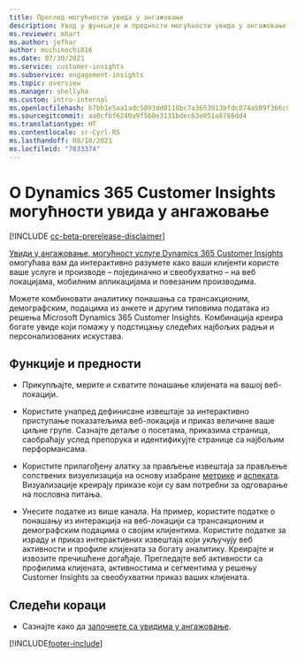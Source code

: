 ```yaml
---
title: Преглед могућности увида у ангажовање
description: Увод у функције и предности могућности увида у ангажовање.
ms.reviewer: mhart
ms.author: jefhar
author: mochimochi016
ms.date: 07/30/2021
ms.service: customer-insights
ms.subservice: engagement-insights
ms.topic: overview
ms.manager: shellyha
ms.custom: intro-internal
ms.openlocfilehash: b7bb1e5aa1adc5893dd0118bc7a3653913bfdc874a589f366c8c37152bbfef4d
ms.sourcegitcommit: aa0cfbf6240a9f560e3131bdec63e051a8786dd4
ms.translationtype: HT
ms.contentlocale: sr-Cyrl-RS
ms.lasthandoff: 08/10/2021
ms.locfileid: "7033374"
---
```

# <a name="about-dynamics-365-customer-insights-engagement-insights-capability"></a>О Dynamics 365 Customer Insights могућности увида у ангажовање 

[!INCLUDE [cc-beta-prerelease-disclaimer](includes/cc-beta-prerelease-disclaimer.md)]

[Увиди у ангажовање, могућност услуге Dynamics 365 Customer Insights](https://dynamics.microsoft.com/ai/customer-insights/engagement-insights-capability/) омогућава вам да интерактивно разумете како ваши клијенти користе ваше услуге и производе – појединачно и свеобухватно – на веб локацијама, мобилним апликацијама и повезаним производима.

Можете комбиновати аналитику понашања са трансакционим, демографским, подацима из анкете и другим типовима података из решења Microsoft Dynamics 365 Customer Insights. Комбинација креира богате увиде који помажу у подстицању следећих најбољих радњи и персонализованих искустава.

## <a name="features-and-benefits"></a>Функције и предности

- Прикупљајте, мерите и схватите понашање клијената на вашој веб-локацији.

- Користите унапред дефинисане извештаје за интерактивно приступање показатељима веб-локација и приказ величине ваше циљне групе. Сазнајте детаље о посетама, приказима страница, саобраћају услед препорука и идентификујте странице са најбољим перформансама.

- Користите прилагођену алатку за прављење извештаја за прављење сопствених визуелизација на основу изабране [метрике](glossary.md) и [аспеката](glossary.md). Визуализације креирају приказе који су вам потребни за одговарање на пословна питања.

- Унесите податке из више канала. На пример, користите податке о понашању из интеракција на веб-локацији са трансакционим и демографским подацима о својим клијентима. Користите податке за израду и приказ интерактивних извештаја који укључују веб активности и профиле клијената за богату аналитику. Креирајте и извозите пречишћене догађаје. Прегледајте веб активности са профилима клијената, активностима и сегментима у решењу Customer Insights за свеобухватни приказ ваших клијената.


## <a name="next-steps"></a>Следећи кораци

- Сазнајте како да [започнете са увидима у ангажовање](get-started.md).


[!INCLUDE[footer-include](../includes/footer-banner.md)]
